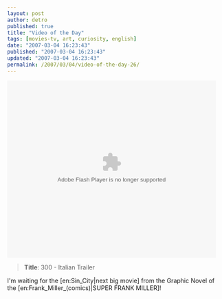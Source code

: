 ```yaml
---
layout: post
author: detro
published: true
title: "Video of the Day"
tags: [movies-tv, art, curiosity, english]
date: "2007-03-04 16:23:43"
published: "2007-03-04 16:23:43"
updated: "2007-03-04 16:23:43"
permalink: /2007/03/04/video-of-the-day-26/
---
```


<embed src="http://services.brightcove.com/services/viewer/federated_f8/348520164" bgcolor="#FFFFFF" flashVars="videoId=372186399&playerId=348520164&viewerSecureGatewayURL=https://services.brightcove.com/services/amfgateway&servicesURL=http://services.brightcove.com/services&cdnURL=http://admin.brightcove.com&domain=embed&autoStart=false&" base="http://admin.brightcove.com" name="flashObj" width="486" height="412" seamlesstabbing="false" type="application/x-shockwave-flash" swLiveConnect="true" pluginspage="http://www.macromedia.com/shockwave/download/index.cgi?P1_Prod_Version=ShockwaveFlash"></embed>
<blockquote>
<strong>Title</strong>: 300 - Italian Trailer
</blockquote>

I'm waiting for the [en:Sin_City|next big movie] from the Graphic Novel of the [en:Frank_Miller_(comics)|SUPER FRANK MILLER]!
